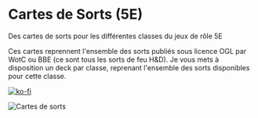 # Cartes de Sorts (5E)
Des cartes de sorts pour les différentes classes du jeux de rôle 5E

Ces cartes reprennent l'ensemble des sorts publiés sous licence OGL par WotC ou BBE (ce sont tous les sorts de feu H&D). Je vous mets à disposition un deck par classe, reprenant l'ensemble des sorts disponibles pour cette classe.

[![ko-fi](https://ko-fi.com/img/githubbutton_sm.svg)](https://ko-fi.com/X8X047X1L)

![Cartes de sorts](https://www.black-book-editions.fr/contenu/users/78375/image/(Rendu)Magicien.png)
